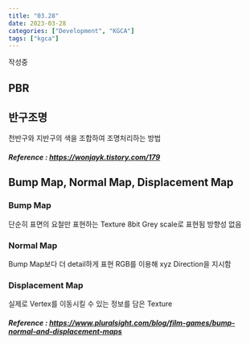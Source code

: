 ```yaml
---
title: "03.28"
date: 2023-03-28
categories: ["Development", "KGCA"]
tags: ["kgca"]
---
```

작성중
## PBR
## 반구조명
천반구와 지반구의 색을 조합하여 조명처리하는 방법
##### _Reference_ : https://wonjayk.tistory.com/179
## Bump Map, Normal Map, Displacement Map
### Bump Map
단순히 표면의 요철만 표현하는 Texture
8bit Grey scale로 표현됨
방향성 없음
### Normal Map
Bump Map보다 더 detail하게 표현
RGB를 이용해 xyz Direction을 지시함
### Displacement Map
실제로 Vertex를 이동시킬 수 있는 정보를 담은 Texture
##### _Reference_ : https://www.pluralsight.com/blog/film-games/bump-normal-and-displacement-maps